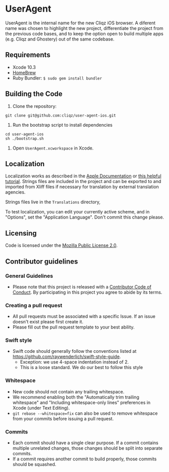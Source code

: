 # UserAgent

UserAgent is the internal name for the new Cliqz iOS browser. A diferent name was chosen to highlight the new project, differentiate the project from the previous code bases, and to keep the option open to build multiple apps (e.g. Cliqz and Ghostery) out of the same codebase. 

## Requirements

- Xcode 10.3
- [HomeBrew](https://brew.sh/)
- Ruby Bundler: `$ sudo gem install bundler`

## Building the Code

1. Clone the repository:
```shell
git clone git@github.com:cliqz/user-agent-ios.git
```
1. Run the bootstrap script to install dependencies
```shell
cd user-agent-ios
sh ./bootstrap.sh
```
1. Open `UserAgent.xcworkspace` in Xcode.

## Localization
Localization works as described in the [Apple Documentation](https://developer.apple.com/library/archive/documentation/MacOSX/Conceptual/BPInternational/LocalizingYourApp/LocalizingYourApp.html) or [this helpful tutorial](https://medium.com/swift-india/localize-your-apps-to-support-multiple-languages-ios-localization-ac7b612dbc58). Strings files are included in the project and can be exported to and imported from Xliff files if necessary for translation by external translation agencies.

Strings files live in the `Translations` directory,

To test localization, you can edit your currently active scheme, and in "Options", set the "Application Language". Don't commit this change please.

## Licensing

Code is licensed under the [Mozilla Public License 2.0](https://github.com/cliqz/user-agent-ios/blob/develop/LICENSE).

## Contributor guidelines

### General Guidelines
* Please note that this project is released with a [Contributor Code of Conduct](https://github.com/cliqz/user-agent-ios/blob/develop/CODE_OF_CONDUCT.md). By participating in this project you agree to abide by its terms.

### Creating a pull request
* All pull requests must be associated with a specific Issue. If an issue doesn't exist please first create it.
* Please fill out the pull request template to your best ability.

### Swift style
* Swift code should generally follow the conventions listed at https://github.com/raywenderlich/swift-style-guide.
  * Exception: we use 4-space indentation instead of 2.
  * This is a loose standard. We do our best to follow this style

### Whitespace
* New code should not contain any trailing whitespace.
* We recommend enabling both the "Automatically trim trailing whitespace" and "Including whitespace-only lines" preferences in Xcode (under Text Editing).
* <code>git rebase --whitespace=fix</code> can also be used to remove whitespace from your commits before issuing a pull request.

### Commits
* Each commit should have a single clear purpose. If a commit contains multiple unrelated changes, those changes should be split into separate commits.
* If a commit requires another commit to build properly, those commits should be squashed.
